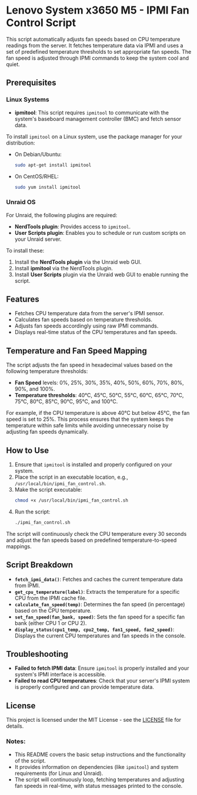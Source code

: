 # Lenovo System x3650 M5 - IPMI Fan Control Script

This script automatically adjusts fan speeds based on CPU temperature readings from the server. It fetches temperature data via IPMI and uses a set of predefined temperature thresholds to set appropriate fan speeds. The fan speed is adjusted through IPMI commands to keep the system cool and quiet.

## Prerequisites

### Linux Systems
- **ipmitool**: This script requires `ipmitool` to communicate with the system's baseboard management controller (BMC) and fetch sensor data.
  
To install `ipmitool` on a Linux system, use the package manager for your distribution:

- On Debian/Ubuntu:
  ```bash
  sudo apt-get install ipmitool
  ```
- On CentOS/RHEL:
  ```bash
  sudo yum install ipmitool
  ```

### Unraid OS
For Unraid, the following plugins are required:
- **NerdTools plugin**: Provides access to `ipmitool`.
- **User Scripts plugin**: Enables you to schedule or run custom scripts on your Unraid server.

To install these:
1. Install the **NerdTools plugin** via the Unraid web GUI.
2. Install **ipmitool** via the NerdTools plugin.
3. Install **User Scripts** plugin via the Unraid web GUI to enable running the script.

## Features

- Fetches CPU temperature data from the server's IPMI sensor.
- Calculates fan speeds based on temperature thresholds.
- Adjusts fan speeds accordingly using raw IPMI commands.
- Displays real-time status of the CPU temperatures and fan speeds.

## Temperature and Fan Speed Mapping

The script adjusts the fan speed in hexadecimal values based on the following temperature thresholds:

- **Fan Speed** levels: 0%, 25%, 30%, 35%, 40%, 50%, 60%, 70%, 80%, 90%, and 100%.
- **Temperature thresholds**: 40°C, 45°C, 50°C, 55°C, 60°C, 65°C, 70°C, 75°C, 80°C, 85°C, 90°C, 95°C, and 100°C.

For example, if the CPU temperature is above 40°C but below 45°C, the fan speed is set to 25%. This process ensures that the system keeps the temperature within safe limits while avoiding unnecessary noise by adjusting fan speeds dynamically.

## How to Use

1. Ensure that `ipmitool` is installed and properly configured on your system.
2. Place the script in an executable location, e.g., `/usr/local/bin/ipmi_fan_control.sh`.
3. Make the script executable:
   ```bash
   chmod +x /usr/local/bin/ipmi_fan_control.sh
   ```
4. Run the script:
   ```bash
   ./ipmi_fan_control.sh
   ```

The script will continuously check the CPU temperature every 30 seconds and adjust the fan speeds based on predefined temperature-to-speed mappings.

## Script Breakdown

- **`fetch_ipmi_data()`**: Fetches and caches the current temperature data from IPMI.
- **`get_cpu_temperature(label)`**: Extracts the temperature for a specific CPU from the IPMI cache file.
- **`calculate_fan_speed(temp)`**: Determines the fan speed (in percentage) based on the CPU temperature.
- **`set_fan_speed(fan_bank, speed)`**: Sets the fan speed for a specific fan bank (either CPU 1 or CPU 2).
- **`display_status(cpu1_temp, cpu2_temp, fan1_speed, fan2_speed)`**: Displays the current CPU temperatures and fan speeds in the console.

## Troubleshooting

- **Failed to fetch IPMI data**: Ensure `ipmitool` is properly installed and your system's IPMI interface is accessible.
- **Failed to read CPU temperatures**: Check that your server's IPMI system is properly configured and can provide temperature data.

## License

This project is licensed under the MIT License - see the [LICENSE](LICENSE) file for details.

### Notes:
- This README covers the basic setup instructions and the functionality of the script.
- It provides information on dependencies (like `ipmitool`) and system requirements (for Linux and Unraid).
- The script will continuously loop, fetching temperatures and adjusting fan speeds in real-time, with status messages printed to the console.
